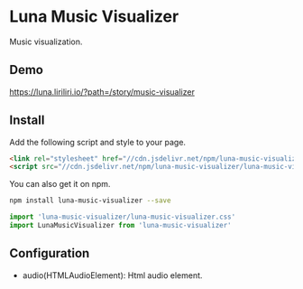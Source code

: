 # Luna Music Visualizer

Music visualization.

## Demo

https://luna.liriliri.io/?path=/story/music-visualizer

## Install

Add the following script and style to your page.

```html
<link rel="stylesheet" href="//cdn.jsdelivr.net/npm/luna-music-visualizer/luna-music-visualizer.css" />
<script src="//cdn.jsdelivr.net/npm/luna-music-visualizer/luna-music-visualizer.js"></script>
```

You can also get it on npm.

```bash
npm install luna-music-visualizer --save
```

```javascript
import 'luna-music-visualizer/luna-music-visualizer.css'
import LunaMusicVisualizer from 'luna-music-visualizer'
```

## Configuration

* audio(HTMLAudioElement): Html audio element.
